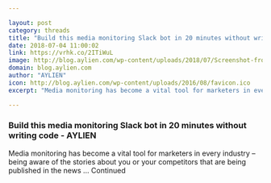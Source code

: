 ```yaml
---

layout: post
category: threads
title: "Build this media monitoring Slack bot in 20 minutes without writing code - AYLIEN"
date: 2018-07-04 11:00:02
link: https://vrhk.co/2ITiWuL
image: http://blog.aylien.com/wp-content/uploads/2018/07/Screenshot-from-2018-06-28-16-49-55.png
domain: blog.aylien.com
author: "AYLIEN"
icon: http://blog.aylien.com/wp-content/uploads/2016/08/favicon.ico
excerpt: "Media monitoring has become a vital tool for marketers in every industry – being aware of the stories about you or your competitors that are being published in the news … Continued"

---
```


### Build this media monitoring Slack bot in 20 minutes without writing code - AYLIEN

Media monitoring has become a vital tool for marketers in every industry – being aware of the stories about you or your competitors that are being published in the news … Continued